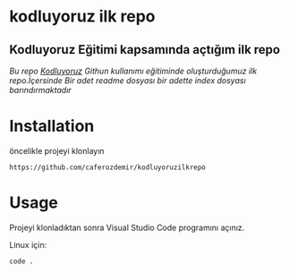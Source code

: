 # kodluyoruz ilk repo
## Kodluyoruz Eğitimi kapsamında açtığım ilk repo

*Bu repo [Kodluyoruz](https://kodluyoruz.org) Githun kullanımı eğitiminde oluşturduğumuz ilk repo.İçersinde Bir adet readme dosyası bir adette index dosyası barındırmaktadır*

# Installation

öncelikle projeyi klonlayın

```https://github.com/caferozdemir/kodluyoruzilkrepo```

# Usage

Projeyi klonladıktan sonra Visual Studio Code programını açınız.

Linux için:

```cd kodluyoruzilkrepo
code .
```





